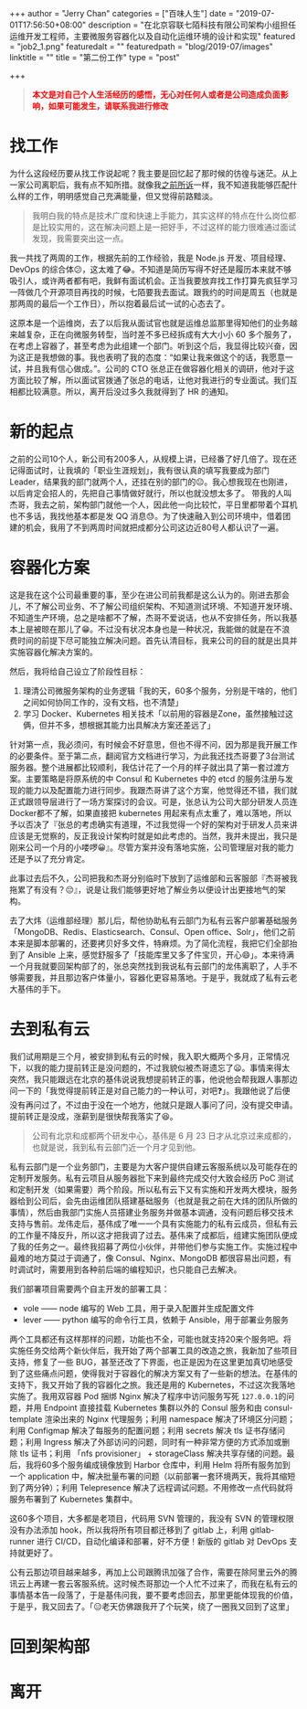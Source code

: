 +++
author = "Jerry Chan"
categories = ["百味人生"]
date = "2019-07-01T17:56:50+08:00"
description = "在北京容联七陌科技有限公司架构小组担任运维开发工程师，主要微服务容器化以及自动化运维环境的设计和实现"
featured = "job2_1.png"
featuredalt = ""
featuredpath = "blog/2019-07/images"
linktitle = ""
title = "第二份工作"
type = "post"

+++

> __<font color="red">本文是对自己个人生活经历的感悟，无心对任何人或者是公司造成负面影响，如果可能发生，请联系我进行修改</font>__

# 找工作

为什么这段经历要从找工作说起呢？我主要是回忆起了那时候的彷徨与迷茫。从上一家公司离职后，我有点不知所措。就像我[之前所诉](../第一份工作)一样，我不知道我能够匹配什么样的工作，明明感觉自己充满能量，但又觉得前路黯淡。

> 我明白我的特点是技术广度和快速上手能力，其实这样的特点在什么岗位都是比较实用的，这在解决问题上是一把好手，不过这样的能力很难通过面试发现，我需要突出这一点。

我一共找了两周的工作，根据先前的工作经验，我是 Node.js 开发、项目经理、DevOps 的综合体:confused:，这太难了:joy:。不知道是简历写得不好还是履历本来就不够吸引人，或许两者都有吧，我鲜有面试机会。正当我要放弃找工作打算先疯狂学习一阵做几个开源项目再找的时候，七陌要我去面试。跟我约的时间是周五（也就是那两周的最后一个工作日），所以抱着最后试一试的心态去了。

这原本是一个运维岗，去了以后我从面试官也就是运维总监那里得知他们的业务越来越复杂，正在向微服务转型，当时差不多已经拆成有大大小小 60 多个服务了，在考虑上容器了，甚至考虑为此组建一个部门。听到这个后，我显得比较兴奋，因为这正是我想做的事。我也表明了我的态度：“如果让我来做这个的话，我愿意一试，并且我有信心做成。”。公司的 CTO 张总正在做容器化相关的调研，他对于这方面比较了解，所以面试官拨通了张总的电话，让他对我进行的专业面试。我们互相都比较满意。所以，离开后没过多久我就得到了 HR 的通知。

# 新的起点

之前的公司10个人，新公司有200多人，从规模上讲，已经番了好几倍了。现在还记得面试时，让我填的「职业生涯规划」，我有很认真的填写我要成为部门 Leader，结果我的部门就两个人，还挂在别的部门的:neutral_face:。我心想我现在也刚进，以后肯定会招人的，先把自己事情做好就行，所以也就没想太多了。
带我的人叫杰哥，我去之前，架构部门就他一个人，因此他一向比较忙，平日里都带着个耳机也不多话，我找他基本都是发 QQ 消息:sweat:。为了快速融入到公司环境中，借着团建的机会，我用了不到两周时间就把成都分公司这边近80号人都认识了一遍。

# 容器化方案

这是我在这个公司最重要的事，至少在进公司前我都是这么认为的。刚进去那会儿，不了解公司业务、不了解公司组织架构、不知道测试环境、不知道开发环境、不知道生产环境，总之是啥都不了解，杰哥不爱说话，也从不安排任务，所以我基本上是被晾在那儿了:grin:。不过没有状况本身也是一种状况，我能做的就是在不浪费时间的前提下尽可能独立解决问题。首先认清目标，我来公司的目的就是出具并实施容器化解决方案的。

然后，我将给自己设立了阶段性目标：

1. 理清公司微服务架构的业务逻辑「我的天，60多个服务，分别是干啥的，他们之间如何协同工作的，没有文档，也不清楚」
2. 学习 Docker、Kubernetes 相关技术「以前用的容器是Zone，虽然接触过这俩，但并不多，想根据其能力出具解决方案还差远了」

针对第一点，我必须问，有时候会不好意思，但也不得不问，因为那是我开展工作的必要条件。至于第二点，翻阅官方文档进行学习，为此我还找杰哥要了3台测试服务器。整个进展都比较顺利，我估计花了一个月的样子就出具了第一套过渡方案。主要策略是将原系统的中 Consul 和 Kubernetes 中的 etcd 的服务注册与发现的能力以及配置能力进行同步。我跟杰哥讲了这个方案，他觉得还不错，我们就正式跟领导层进行了一场方案探讨的会议。可是，张总认为公司大部分研发人员连Docker都不了解，如果直接把 kubernetes 用起来有点太重了，难以落地，所以予以否决了『张总的考虑确实有道理，不过我觉得一个好的架构对于研发人员来讲应该是无觉察的，反正我设计架构时就是如此考虑的。当然，我并未提出，我只是刚来公司一个月的小喽啰:grinning:』。尽管方案并没有落地实施，公司管理层对我的能力还是予以了充分肯定。

此事过去后不久，公司把我和杰哥分别临时下放到了运维部和云客服部『杰哥被我拖累了有没有？:pensive:』，说是让我们能够更好地了解业务以便设计出更接地气的架构。

去了大炜（运维部经理）那儿后，帮他协助私有云部门为私有云客户部署基础服务「MongoDB、Redis、Elasticsearch、Consul、Open office、Solr」，他们之前本来是脚本部署的，还要拷贝好多文件，特麻烦。为了简化流程，我把它们全部抬到了 Ansible 上来，感觉舒服多了「技能库里又多了件宝贝，开心:smile:」。本来待满一个月我就要回架构部了的，张总突然找到我说私有云部门的龙伟离职了，人手不够需要我，并且那边客户体量小，容器化更容易落地。于是乎，我就成了私有云老大基伟的手下。

# 去到私有云

我们试用期是三个月，被安排到私有云的时候，我入职大概两个多月，正常情况下，以我的能力提前转正是没问题的，不过我貌似被杰哥遗忘了:frowning:。事情来得太突然，我只能跟远在北京的基伟说说我想提前转正的事，他说他会帮我跟人事那边问一下的「我觉得提前转正是对自己能力的一种认可，对吧:question:」。我跟他说了后便没有再问过了，不过由于没在一个地方，他就只是跟人事问了问，没有提交申请。提前转正是没成，涨薪到是很快帮我落实了:satisfied:。

> 公司有北京和成都两个研发中心，基伟是 6 月 23 日才从北京过来成都的，也就是说，我到私有云部门近一个月才见到他。

私有云部门是一个业务部门，主要是为大客户提供自建云客服系统以及可能存在的定制开发服务。私有云项目从服务器批下来到最终完成交付大致会经历 PoC 测试和定制开发（如果需要）两个阶段。所以私有云下又有实施和开发两大模块，服务器给到公司后，会先由运维团队搭建基础服务（也就是我之前在大炜的团队所做的事情），然后由我部门实施人员搭建业务服务并做基本调通，没有问题后移交技术支持与售前。龙伟走后，基伟成了唯一一个具有实施能力的私有云成员，但私有云的工作量不降反升，所以这才把我调了过去。基伟来了成都后，组建实施团队便成了我的任务之一。最终我招募了两位小伙伴，并带他们参与实施工作。实施过程中最难的地方莫过于调通了，像 Consul、Nginx、MongoDB 都很容易出问题，有时调试时，需要用到各种前后端的编程知识，也只能自己去解决。

我们部署项目需要两个自主开发的部署工具：

- vole —— node 编写的 Web 工具，用于录入配置并生成配置文件
- lever —— python 编写的命令行工具，依赖于 Ansible，用于部署业务服务

两个工具都还有这样那样的问题，功能也不全，可能也就支持20来个服务吧。将实施任务交给两个新伙伴后，我开始了两个部署工具的改造之旅，我新加了些项目支持，修复了一些 BUG，甚至还改了下界面，也正是因为在这里更加真切地感受到了这些痛点问题，使得我对于容器化的解决方案又有了一些新的想法。在基伟的支持下，我又开始了我的容器化之旅。我还是用的 Kubernetes，不过这次我落地实施了。我用双容器 Pod 捆绑 Nginx 解决了程序中访问服务写死 `127.0.0.1`的问题，并用 Endpoint 直接挂载 Kubernetes 集群以外的 Consul 服务和由 consul-template 渲染出来的 Nginx 代理服务；利用 namespace 解决了环境区分问题；利用 Configmap 解决了每服务的配置问题；利用 secrets 解决 tls 证书存储问题；利用 Ingress 解决了外部访问的问题，同时有一种非常方便的方式添加或删除 tls 证书；利用 「nfs provisioner」 + storageClass 解决共享存储的问题。最后，我将60多个服务编成镜像放到 Harbor 仓库中，利用 Helm 将所有服务加到一个 application 中，解决批量布署的问题（以前部署一套环境两天，我将其缩短到了两分钟）；利用 Telepresence 解决了远程调试问题。不用修改一点代码就将服务布署到了 Kubernetes 集群中。

这60多个项目，大多都是老项目，代码用 SVN 管理的，我没有 SVN 的管理权限没有办法添加 hook，所以我将所有项目都迁移到了 gitlab 上，利用 gitlab-runner 进行 CI/CD，自动化编译和部署，好不方便！新版的 gitlab 对 DevOps 支持就更好了。

公有云那边项目越来越多，再加上公司跟腾讯加强了合作，需要在除阿里云外的腾讯云上再建一套云客服系统。这时候杰哥那边一个人忙不过来了，而我在私有云的事情基本告一段落了，于是基伟问我，要不要考虑回去，那里更能体现我的价值，于是乎，我又回去了。「:expressionless:老天仿佛跟我开了个玩笑，绕了一圈我又回到了这里」

# 回到架构部

# 离开